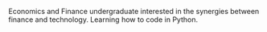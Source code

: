 Economics and Finance undergraduate interested in the synergies between finance and technology.
Learning how to code in Python.
  


